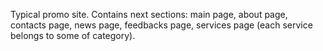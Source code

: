 Typical promo site. Contains next sections: main page, about page, contacts page, news page, feedbacks page, services page (each service belongs to some of category).